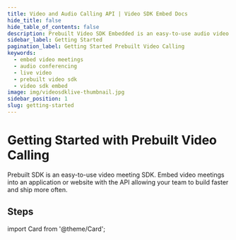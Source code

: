 ```yaml
---
title: Video and Audio Calling API | Video SDK Embed Docs
hide_title: false
hide_table_of_contents: false
description: Prebuilt Video SDK Embedded is an easy-to-use audio video calling API. Embed video meetings add live video and audio conferencing to your applications or website.
sidebar_label: Getting Started
pagination_label: Getting Started Prebuilt Video Calling
keywords:
  - embed video meetings
  - audio conferencing
  - live video
  - prebuilt video sdk
  - video sdk embed
image: img/videosdklive-thumbnail.jpg
sidebar_position: 1
slug: getting-started
---
```


# Getting Started with Prebuilt Video Calling

Prebuilt SDK is an easy-to-use video meeting SDK. Embed video meetings into an application or website with the API allowing your team to build faster and ship more often.

## Steps

import Card from '@theme/Card';

<div class="container guide-steps-block">
  <div class="row ">
    <div class="col col--6">
      <Card heading="1. Signup & Create API" link="/docs/guide/prebuilt-video-calling/signup-and-create-api" description="Generate your API key." />
    </div>
    <div class="col col--6" >
      <Card heading="2. Prebuilt Setup" link="/docs/guide/prebuilt-video-calling/prebuilt-setup" description="Integrate Prebuilt with API key."  />
    </div>
  </div>
  <div class="row " style={{justifyContent:'center'}}>
    <div class="col col--6">
      <Card heading="3. Join Meeting" link="/docs/guide/prebuilt-video-calling/features/join-meeting" description="Enter in Meeting." />
    </div>
    
  </div>
</div>

<!-- ## Embed a meeting

Embedding a meeting into a website and app requires you to add script into page or application.

import Tabs from '@theme/Tabs';
import TabItem from '@theme/TabItem';

<Tabs
defaultValue="html"
values={[
{label: 'HTML', value: 'html'},
{label: 'Java', value: 'java'},
{label: 'Kotlin', value: 'kotlin'},
{label: 'Swift iOS 14.5 onwards', value: 'swift145'},
{label: 'Swift iOS 14.3 and 14.4', value: 'swift144'},
{label: 'Swift iOS lower 14.3', value: 'swift143'}
]}>
<TabItem value="html">

```js
<script>
  var script = document.createElement("script");
  script.type = "text/javascript";

  script.addEventListener("load", function (event) {
    const meeting = new VideoSDKMeeting();

    const config = {
      name: "John Doe",
      apiKey: "<API KEY>", // generated in Get Stared
      meetingId: "milkyway", // enter your unique id for room

      containerId: null,
      redirectOnLeave: "https://www.videosdk.live/",

      micEnabled: true,
      webcamEnabled: true,

      joinScreen: {
        visible: true, // Show the join screen ?
        title: "Daily Scrum", // Meeting title
        meetingUrl: window.location.href, // Meeting joining url
      },
    };

    meeting.init(config);
  });

  script.src =
    "https://sdk.videosdk.live/rtc-js-prebuilt/0.1.5/rtc-js-prebuilt.js";
  document.getElementsByTagName("head")[0].appendChild(script);
</script>
```

</TabItem>
<TabItem value="java">

```js
import androidx.annotation.NonNull;
import androidx.annotation.RequiresApi;
import androidx.appcompat.app.AppCompatActivity;
import android.Manifest;
import android.content.pm.PackageManager;
import android.os.Build;
import android.os.Bundle;
import android.webkit.WebView;
import android.webkit.WebViewClient;

import java.util.ArrayList;
import java.util.List;

public class MainActivity extends AppCompatActivity {

    public String roomUrlString = ""; // Replace by your own
    private String roomParameters = "?skipMediaPermissionPrompt";

    private static final int PERMISSION_REQUEST_CODE = 1234;
    private String[] requiredDangerousPermissions = {
            Manifest.permission.CAMERA,
            Manifest.permission.MODIFY_AUDIO_SETTINGS,
            Manifest.permission.RECORD_AUDIO
    };

    private WebView webView;

    @Override
    protected void onCreate(Bundle savedInstanceState) {
        super.onCreate(savedInstanceState);
        setContentView(R.layout.activity_main);
        this.webView = findViewById(R.id.webView);
        WebViewUtils.configureWebView(this.webView);
        this.webView.setWebChromeClient(new CustomWebChromeClient(this));
        this.webView.setWebViewClient(new WebViewClient());
    }

    @Override
    protected void onResume() {
        super.onResume();
        if (this.webView.getUrl() == null) {
            if (Build.VERSION.SDK_INT >= Build.VERSION_CODES.M && this.isPendingPermissions()) {
                // This explicitly requests the camera and audio permissions.
                // It's fine for a demo app but should probably be called earlier in the flow,
                // on a user interaction instead of onResume.
                this.requestCameraAndAudioPermissions();
            } else {
                this.loadEmbeddedRoomUrl();
            }
        }
    }

    private void loadEmbeddedRoomUrl() {
        this.webView.loadUrl(roomUrlString + roomParameters);
    }

    @Override
    public void onRequestPermissionsResult(int requestCode, @NonNull String[] permissions, @NonNull int[] grantResults) {
        switch (requestCode) {
            case PERMISSION_REQUEST_CODE:
                if (this.grantResultsContainsDenials(grantResults)) {
                    // Show some permissions required dialog.
                } else {
                    // All necessary permissions granted, continue loading.
                    this.loadEmbeddedRoomUrl();
                }
                break;
            default:
                super.onRequestPermissionsResult(requestCode, permissions, grantResults);
        }
    }

    @RequiresApi(api = Build.VERSION_CODES.M)
    private void requestCameraAndAudioPermissions() {
        this.requestPermissions(this.getPendingPermissions(), PERMISSION_REQUEST_CODE);
    }

    @RequiresApi(api = Build.VERSION_CODES.M)
    private String[] getPendingPermissions() {
        List<String> pendingPermissions = new ArrayList<>();
        for (String permission : this.requiredDangerousPermissions) {
            if (this.checkSelfPermission(permission) == PackageManager.PERMISSION_DENIED) {
                pendingPermissions.add(permission);
            }
        }
        return pendingPermissions.toArray(new String[pendingPermissions.size()]);
    }

    private boolean isPendingPermissions() {
        if (Build.VERSION.SDK_INT < Build.VERSION_CODES.M) {
            return false;
        }
        return this.getPendingPermissions().length > 0;
    }

    private boolean grantResultsContainsDenials(int[] grantResults) {
        for (int result : grantResults) {
            if (result == PackageManager.PERMISSION_DENIED) {
                return true;
            }
        }
        return false;
    }
}
```

</TabItem>
<TabItem value="kotlin">

```js
import android.Manifest
import android.content.pm.PackageManager
import android.os.Build
import android.os.Bundle
import android.webkit.WebView
import android.webkit.WebViewClient
import androidx.annotation.RequiresApi
import androidx.appcompat.app.AppCompatActivity

class MainActivity : AppCompatActivity() {

    var roomUrlString = "" // Replace by your own
    private val roomParameters = "?skipMediaPermissionPrompt"

    companion object {
        private const val PERMISSION_REQUEST_CODE = 1234
    }

    private val requiredDangerousPermissions = arrayOf(
        Manifest.permission.CAMERA,
        Manifest.permission.MODIFY_AUDIO_SETTINGS,
        Manifest.permission.RECORD_AUDIO
    )

    private var webView: WebView? = null

    override fun onCreate(savedInstanceState: Bundle?) {
        super.onCreate(savedInstanceState)
        setContentView(R.layout.activity_main)
        webView = findViewById(R.id.webView)
        WebViewUtils.configureWebView(webView!!)
        webView!!.setWebChromeClient(CustomWebChromeClient(this))
        webView!!.setWebViewClient(WebViewClient())
    }

    override fun onResume() {
        super.onResume()
        if (webView!!.url == null) {
            if (Build.VERSION.SDK_INT >= Build.VERSION_CODES.M && isPendingPermissions()) {
                // This explicitly requests the camera and audio permissions.
                // It's fine for a demo app but should probably be called earlier in the flow,
                // on a user interaction instead of onResume.
                requestCameraAndAudioPermissions()
            } else {
                loadEmbeddedRoomUrl()
            }
        }
    }

    private fun loadEmbeddedRoomUrl() {
        webView!!.loadUrl(roomUrlString + roomParameters)
    }

    override fun onRequestPermissionsResult(
        requestCode: Int,
        permissions: Array<String>,
        grantResults: IntArray
    ) {
        when (requestCode) {
            PERMISSION_REQUEST_CODE -> if (grantResultsContainsDenials(grantResults)) {
                // Show some permissions required dialog.
            } else {
                // All necessary permissions granted, continue loading.
                loadEmbeddedRoomUrl()
            }
            else -> super.onRequestPermissionsResult(requestCode, permissions, grantResults)
        }
    }

    @RequiresApi(api = Build.VERSION_CODES.M)
    private fun requestCameraAndAudioPermissions() {
        requestPermissions(pendingPermissions, PERMISSION_REQUEST_CODE)
    }

    @get:RequiresApi(api = Build.VERSION_CODES.M)
    private val pendingPermissions: Array<String>
        private get() {
            val pendingPermissions: MutableList<String> = ArrayList()
            for (permission in requiredDangerousPermissions) {
                if (checkSelfPermission(permission) == PackageManager.PERMISSION_DENIED) {
                    pendingPermissions.add(permission)
                }
            }
            return pendingPermissions.toTypedArray()
        }

    private fun isPendingPermissions(): Boolean {
        return if (Build.VERSION.SDK_INT < Build.VERSION_CODES.M) {
            false
        } else pendingPermissions.isNotEmpty()
    }

    private fun grantResultsContainsDenials(grantResults: IntArray): Boolean {
        for (result in grantResults) {
            if (result == PackageManager.PERMISSION_DENIED) {
                return true
            }
        }
        return false
    }

}
```

</TabItem>
<TabItem value="swift145">

```js
// Use WKWebView for iOS 14.5 and onwards
import WebKit

class WKWebViewController: UIViewController, WKNavigationDelegate {

    public var roomUrlString = "" // Replace by your own
    private var webView: WKWebView!

    override func viewDidLoad() {
        super.viewDidLoad()
        let config = WKWebViewConfiguration()
        config.allowsInlineMediaPlayback = true
        webView = WKWebView(frame: view.frame, configuration: config)
        webView.navigationDelegate = self
        view = webView
        guard let roomUrl = URL(string: roomUrlString) else {
            return
        }
        webView.load(URLRequest(url: roomUrl))
    }
}
```

</TabItem>
<TabItem value="swift144">

```js
// Use SFSafariViewController for iOS 14.3 and 14.4
import SafariServices

class ViewController: UIViewController, SFSafariViewControllerDelegate {

    public var roomUrlString = "" // Replace by your own

    override func viewDidAppear(_ animated: Bool) {
        super.viewDidAppear(animated)
        guard let roomUrl = URL(string: roomUrlString) else {
            return
        }
        let safariVC = SFSafariViewController(url: roomUrl)
        safariVC.delegate = self
        present(safariVC, animated: true)
    }
}
```

</TabItem>
<TabItem value="swift143">

```js
// iOS versions lower than 14.3
import UIKit

class ViewController: UIViewController {

    public var roomUrlString = "" // Replace by your own

    override func viewDidLoad() {
        super.viewDidLoad()
        guard let roomUrl = URL(string: roomUrlString),
            UIApplication.shared.canOpenURL(roomUrl) else {
            return
        }
        UIApplication.shared.open(roomUrl)
    }
}
```

</TabItem>
</Tabs>

## What Next

Explore tutorials and code samples to customise prebuilt SDK. -->
